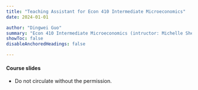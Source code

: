```yaml
---
title: "Teaching Assistant for Econ 410 Intermediate Microeconomics"
date: 2024-01-01

author: "Dingwei Guo"
summary: "Econ 410 Intermediate Microeconomics (intructor: Michelle Sheran-Andrews) at UNC for 2024 Spring." 
showToc: false
disableAnchoredHeadings: false

---
```


#### Course slides

+ Do not circulate without the permission.
